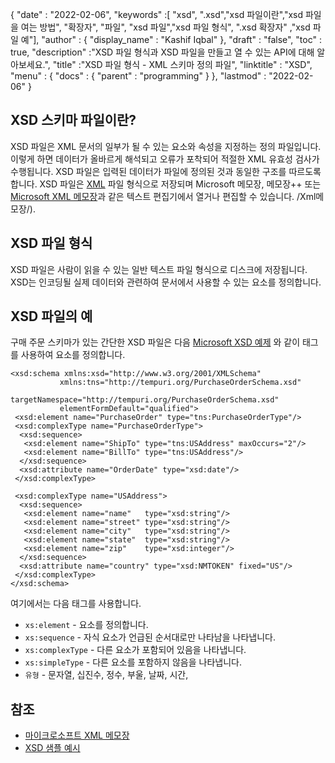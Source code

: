 {
  "date" : "2022-02-06",
  "keywords" :[ "xsd", ".xsd","xsd 파일이란","xsd 파일을 여는 방법", "확장자", "파일", "xsd 파일","xsd 파일 형식", ".xsd 확장자" ,"xsd 파일 예"],
  "author" : {
    "display_name" : "Kashif Iqbal"
},
  "draft" : "false",
  "toc" : true,
  "description" :"XSD 파일 형식과 XSD 파일을 만들고 열 수 있는 API에 대해 알아보세요.",
  "title" :"XSD 파일 형식 - XML 스키마 정의 파일",
  "linktitle" : "XSD",
  "menu" : {
    "docs" : {
      "parent" : "programming"
}
},
  "lastmod" : "2022-02-06"
}

## XSD 스키마 파일이란?

XSD 파일은 XML 문서의 일부가 될 수 있는 요소와 속성을 지정하는 정의 파일입니다. 이렇게 하면 데이터가 올바르게 해석되고 오류가 포착되어 적절한 XML 유효성 검사가 수행됩니다. XSD 파일은 입력된 데이터가 파일에 정의된 것과 동일한 구조를 따르도록 합니다. XSD 파일은 [XML](/ko/web/xml/) 파일 형식으로 저장되며 Microsoft 메모장, 메모장++ 또는 [Microsoft XML 메모장](https://microsoft.github.io)과 같은 텍스트 편집기에서 열거나 편집할 수 있습니다. /Xml메모장/).

## XSD 파일 형식

XSD 파일은 사람이 읽을 수 있는 일반 텍스트 파일 형식으로 디스크에 저장됩니다. XSD는 인코딩될 실제 데이터와 관련하여 문서에서 사용할 수 있는 요소를 정의합니다.

## XSD 파일의 예

구매 주문 스키마가 있는 간단한 XSD 파일은 다음 [Microsoft XSD 예제](https://learn.microsoft.com/en-us/visualstudio/xml-tools/sample-xsd-file-simple-schema?view=vs-2022) 와 같이 태그를 사용하여 요소를 정의합니다.

```
<xsd:schema xmlns:xsd="http://www.w3.org/2001/XMLSchema"
           xmlns:tns="http://tempuri.org/PurchaseOrderSchema.xsd"
           targetNamespace="http://tempuri.org/PurchaseOrderSchema.xsd"
           elementFormDefault="qualified">
 <xsd:element name="PurchaseOrder" type="tns:PurchaseOrderType"/>
 <xsd:complexType name="PurchaseOrderType">
  <xsd:sequence>
   <xsd:element name="ShipTo" type="tns:USAddress" maxOccurs="2"/>
   <xsd:element name="BillTo" type="tns:USAddress"/>
  </xsd:sequence>
  <xsd:attribute name="OrderDate" type="xsd:date"/>
 </xsd:complexType>

 <xsd:complexType name="USAddress">
  <xsd:sequence>
   <xsd:element name="name"   type="xsd:string"/>
   <xsd:element name="street" type="xsd:string"/>
   <xsd:element name="city"   type="xsd:string"/>
   <xsd:element name="state"  type="xsd:string"/>
   <xsd:element name="zip"    type="xsd:integer"/>
  </xsd:sequence>
  <xsd:attribute name="country" type="xsd:NMTOKEN" fixed="US"/>
 </xsd:complexType>
</xsd:schema>
```

여기에서는 다음 태그를 사용합니다.

* `xs:element` - 요소를 정의합니다.
* `xs:sequence` - 자식 요소가 언급된 순서대로만 나타남을 나타냅니다.
* `xs:complexType` - 다른 요소가 포함되어 있음을 나타냅니다.
* `xs:simpleType` - 다른 요소를 포함하지 않음을 나타냅니다.
* `유형` - 문자열, 십진수, 정수, 부울, 날짜, 시간,

## 참조 ##

- [마이크로소프트 XML 메모장](https://microsoft.github.io/XmlNotepad/)
- [XSD 샘플 예시](https://learn.microsoft.com/en-us/visualstudio/xml-tools/sample-xsd-file-simple-schema?view=vs-2022)

